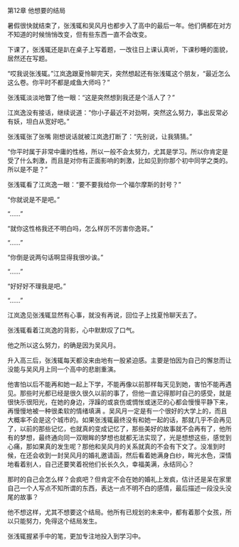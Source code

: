 ﻿第12章 他想要的结局

暑假很快就结束了，张浅辄和吴风月也都步入了高中的最后一年。他们俩都在对方不知道的时候悄悄改变，但有些东西一直不会改变。

下课了，张浅辄还是趴在桌子上写着题，一改往日上课认真听，下课秒睡的面貌，居然还在写题。

“哎我说张浅辄。”江岚逸跟夏怜聊完天，突然想起还有张浅辄这个朋友，“最近怎么这么卷。你平时不都是咸鱼大师吗？”

张浅辄淡淡地瞥了他一眼：“这是突然想到我还是个活人了？”

江岚逸没有接话，继续说道：“你小子最近不对劲啊，突然这么努力，事出反常必有妖，坦白从宽好吧。”

张浅辄张了张嘴 刚想说话就被江岚逸打断了：“先别说，让我猜猜。”

“你平时属于非常中庸的性格，所以一般不会太努力，尤其是学习。所以你肯定是受了什么刺激，而且是对你有正面影响的刺激，比如见到你那个初中同学之类的。所以是不是？”

张浅辄看了江岚逸一眼：“要不要我给你一个福尔摩斯的封号？”

“你就说是不是吧。”

“……”

“就你这性格我还不明白吗，怎么样厉不厉害你逸哥。”

“……”

“你倒是说两句话啊显得我很吵诶。”

“……”

“好好好不理我是吧。”

“……”

江岚逸见张浅辄显然有心事，就没有再说，回位子上找夏怜聊天去了。

张浅辄看着江岚逸的背影，心中默默叹了口气。

他之所以这么努力，的确是因为吴风月。

升入高三后，张浅辄每天都没来由地有一股紧迫感。主要是怕因为自己的懈怠而让没能与吴风月上同一个高中的悲剧重演。

他害怕以后不能再和她一起上下学，不能再像以前那样每天见到她，害怕不能再遇见。那些时光都已经是很久很久以前的事了，但他一直记得那时自己的感受，就是很快乐很阳光，在她的身边，浮躁的或哀伤或惆怅或迷茫的心都会慢慢平静下来，再慢慢地被一种很柔软的情绪填满 。吴风月一定是有一个很好的大学上的，而且大概率不会是这个城市的。如果张浅辄最终没有和她一起的话，那就几乎不会再见了，以前的那些记忆，也就真的变成记忆了，那些美好的故事就不会再有了，他所有的梦想，最终通向同一双眼眸的梦想也就都无法实现了，光是想想这些，感觉到心痛，那如果真的发生呢？那他和吴风月的关系就真的不会有下文了。没准到时候，在还会收到一封吴风月的婚礼邀请函，然后看着她满身白纱，眸光水色，深情地看着别人，自己还要笑着祝他们长长久久，幸福美满，永结同心？

那时的自己会怎么样？会疯吧？但肯定不会在她的婚礼上发疯，估计还是呆在家里自己一个人写点不知所谓的东西，表达一点不明不白的感情，最后描述一段没头没尾的故事？

他不想这样，尤其不想要这个结局。他所有已规划的未来中，都有着那个女孩，所以只能努力，免得这个结局发生。

张浅辄握紧手中的笔，更加专注地投入到学习中。

